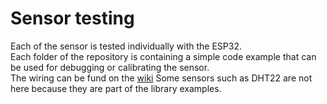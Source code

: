 # Sensor testing
Each of the sensor is tested individually with the ESP32.  
Each folder of the repository is containing a simple code example that can be used for debugging or calibrating the sensor.  
The wiring can be fund on the [wiki](https://github.com/P5A-Enerlog/up_goes_the_data/wiki/Sensors)
Some sensors such as DHT22 are not here because they are part of the library examples.

